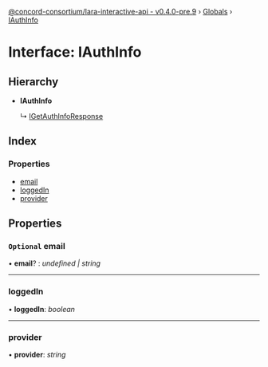 [@concord-consortium/lara-interactive-api - v0.4.0-pre.9](../README.md) › [Globals](../globals.md) › [IAuthInfo](iauthinfo.md)

# Interface: IAuthInfo

## Hierarchy

* **IAuthInfo**

  ↳ [IGetAuthInfoResponse](igetauthinforesponse.md)

## Index

### Properties

* [email](iauthinfo.md#optional-email)
* [loggedIn](iauthinfo.md#loggedin)
* [provider](iauthinfo.md#provider)

## Properties

### `Optional` email

• **email**? : *undefined | string*

___

###  loggedIn

• **loggedIn**: *boolean*

___

###  provider

• **provider**: *string*

